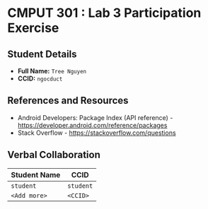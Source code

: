 # CMPUT 301 : Lab 3 Participation Exercise

## Student Details

- **Full Name:** `Tree Nguyen`
- **CCID:** `ngocduct`

## References and Resources

+ Android Developers: Package Index (API reference) - https://developer.android.com/reference/packages
+ Stack Overflow - https://stackoverflow.com/questions

## Verbal Collaboration

| Student Name | CCID      |
| ------------ | --------- |
| `student`    | `student` |
| `<Add more>` | `<CCID>`  |
